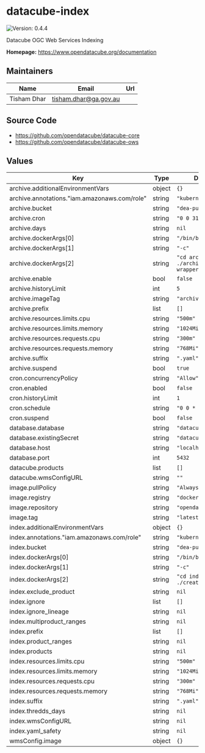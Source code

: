 # datacube-index

![Version: 0.4.4](https://img.shields.io/badge/Version-0.4.4-informational?style=flat-square)

Datacube OGC Web Services Indexing

**Homepage:** <https://www.opendatacube.org/documentation>

## Maintainers

| Name | Email | Url |
| ---- | ------ | --- |
| Tisham Dhar | <tisham.dhar@ga.gov.au> |  |

## Source Code

* <https://github.com/opendatacube/datacube-core>
* <https://github.com/opendatacube/datacube-ows>

## Values

| Key | Type | Default | Description |
|-----|------|---------|-------------|
| archive.additionalEnvironmentVars | object | `{}` |  |
| archive.annotations."iam.amazonaws.com/role" | string | `"kubernetes-wms"` |  |
| archive.bucket | string | `"dea-public-data"` |  |
| archive.cron | string | `"0 0 31 2 *"` |  |
| archive.days | string | `nil` |  |
| archive.dockerArgs[0] | string | `"/bin/bash"` |  |
| archive.dockerArgs[1] | string | `"-c"` |  |
| archive.dockerArgs[2] | string | `"cd archive; ./archive-wrapper.sh"` |  |
| archive.enable | bool | `false` |  |
| archive.historyLimit | int | `5` |  |
| archive.imageTag | string | `"archive-k"` |  |
| archive.prefix | list | `[]` |  |
| archive.resources.limits.cpu | string | `"500m"` |  |
| archive.resources.limits.memory | string | `"1024Mi"` |  |
| archive.resources.requests.cpu | string | `"300m"` |  |
| archive.resources.requests.memory | string | `"768Mi"` |  |
| archive.suffix | string | `".yaml"` |  |
| archive.suspend | bool | `true` |  |
| cron.concurrencyPolicy | string | `"Allow"` |  |
| cron.enabled | bool | `false` |  |
| cron.historyLimit | int | `1` |  |
| cron.schedule | string | `"0 0 * * *"` |  |
| cron.suspend | bool | `false` |  |
| database.database | string | `"datacube"` |  |
| database.existingSecret | string | `"datacube"` |  |
| database.host | string | `"localhost"` |  |
| database.port | int | `5432` |  |
| datacube.products | list | `[]` |  |
| datacube.wmsConfigURL | string | `""` |  |
| image.pullPolicy | string | `"Always"` |  |
| image.registry | string | `"docker.io"` |  |
| image.repository | string | `"opendatacube/ows"` |  |
| image.tag | string | `"latest"` |  |
| index.additionalEnvironmentVars | object | `{}` |  |
| index.annotations."iam.amazonaws.com/role" | string | `"kubernetes-wms"` |  |
| index.bucket | string | `"dea-public-data"` |  |
| index.dockerArgs[0] | string | `"/bin/bash"` |  |
| index.dockerArgs[1] | string | `"-c"` |  |
| index.dockerArgs[2] | string | `"cd index; ./create-index.sh"` |  |
| index.exclude_product | string | `nil` |  |
| index.ignore | list | `[]` |  |
| index.ignore_lineage | string | `nil` |  |
| index.multiproduct_ranges | string | `nil` |  |
| index.prefix | list | `[]` |  |
| index.product_ranges | string | `nil` |  |
| index.products | string | `nil` |  |
| index.resources.limits.cpu | string | `"500m"` |  |
| index.resources.limits.memory | string | `"1024Mi"` |  |
| index.resources.requests.cpu | string | `"300m"` |  |
| index.resources.requests.memory | string | `"768Mi"` |  |
| index.suffix | string | `".yaml"` |  |
| index.thredds_days | string | `nil` |  |
| index.wmsConfigURL | string | `nil` |  |
| index.yaml_safety | string | `nil` |  |
| wmsConfig.image | object | `{}` |  |

